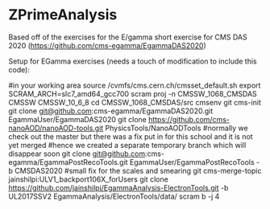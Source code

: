 # ZPrimeAnalysis
Based off of the exercises for the E/gamma short exercise for CMS DAS 2020 (https://github.com/cms-egamma/EgammaDAS2020)

Setup for EGamma exercises (needs a touch of modification to include this code):

#in your working area
source /cvmfs/cms.cern.ch/cmsset_default.sh 
export SCRAM_ARCH=slc7_amd64_gcc700
scram proj -n CMSSW_1068_CMSDAS CMSSW CMSSW_10_6_8
cd CMSSW_1068_CMSDAS/src
cmsenv
git cms-init
git clone git@github.com:cms-egamma/EgammaDAS2020.git EgammaUser/EgammaDAS2020 
git clone https://github.com/cms-nanoAOD/nanoAOD-tools.git PhysicsTools/NanoAODTools
#normally we check out the master but there was a fix put in for this school and it is not yet merged
#hence we created a separate temporary branch which will disappear soon
git clone git@github.com:cms-egamma/EgammaPostRecoTools.git EgammaUser/EgammaPostRecoTools -b CMSDAS2020
#small fix for the scales and smearing
git cms-merge-topic jainshilpi:ULV1_backport106X_forUsers
git clone https://github.com/jainshilpi/EgammaAnalysis-ElectronTools.git -b UL2017SSV2 EgammaAnalysis/ElectronTools/data/
scram b -j 4
